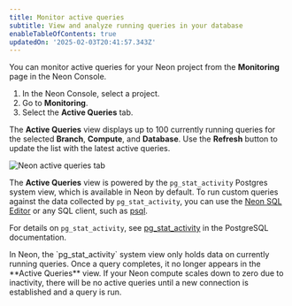 ```yaml
---
title: Monitor active queries
subtitle: View and analyze running queries in your database
enableTableOfContents: true
updatedOn: '2025-02-03T20:41:57.343Z'
---
```


<EarlyAccess />

You can monitor active queries for your Neon project from the **Monitoring** page in the Neon Console.

1. In the Neon Console, select a project.
2. Go to **Monitoring**.
3. Select the **Active Queries** tab.

The **Active Queries** view displays up to 100 currently running queries for the selected **Branch**, **Compute**, and **Database**. Use the **Refresh** button to update the list with the latest active queries.

![Neon active queries tab](/docs/introduction/active_queries.png)

The **Active Queries** view is powered by the `pg_stat_activity` Postgres system view, which is available in Neon by default. To run custom queries against the data collected by `pg_stat_activity`, you can use the [Neon SQL Editor](/docs/get-started-with-neon/query-with-neon-sql-editor) or any SQL client, such as [psql](/docs/connect/query-with-psql-editor).

For details on `pg_stat_activity`, see [pg_stat_activity](https://www.postgresql.org/docs/current/monitoring-stats.html#MONITORING-PG-STAT-ACTIVITY-VIEW) in the PostgreSQL documentation.

<Admonition type="note" title="active queries retention">
In Neon, the `pg_stat_activity` system view only holds data on currently running queries. Once a query completes, it no longer appears in the **Active Queries** view. If your Neon compute scales down to zero due to inactivity, there will be no active queries until a new connection is established and a query is run.
</Admonition>

